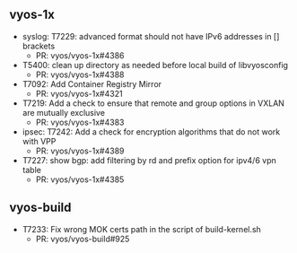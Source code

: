 ## vyos-1x
- syslog: T7229: advanced format should not have IPv6 addresses in [] brackets
   - PR: vyos/vyos-1x#4386
- T5400: clean up directory as needed before local build of libvyosconfig
   - PR: vyos/vyos-1x#4388
- T7092: Add Container Registry Mirror
   - PR: vyos/vyos-1x#4321
- T7219: Add a check to ensure that remote and group options in VXLAN are mutually exclusive
   - PR: vyos/vyos-1x#4383
- ipsec: T7242:  Add a check for encryption algorithms that do not work with VPP
   - PR: vyos/vyos-1x#4389
- T7227: show bgp: add filtering by rd and prefix option for ipv4/6 vpn table
   - PR: vyos/vyos-1x#4385


## vyos-build
- T7233: Fix wrong MOK certs path in the script of build-kernel.sh
   - PR: vyos/vyos-build#925


